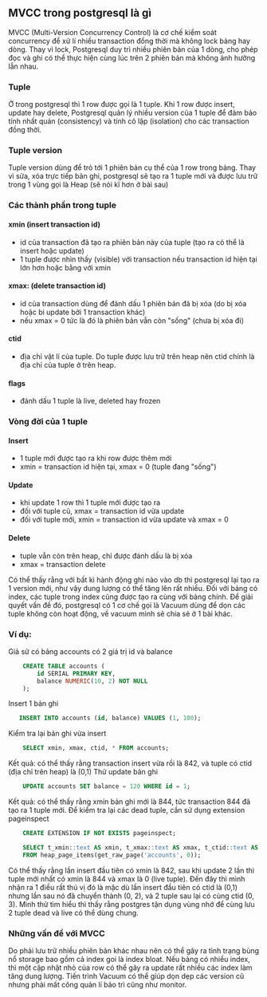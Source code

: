 ## MVCC trong postgresql là gì

MVCC (Multi-Version Concurrency Control) là cơ chế kiểm soát concurrency để xử lí nhiều transaction đồng thời mà không lock bảng hay dòng. Thay vì lock, Postgresql duy trì nhiều phiên bản của 1 dòng, cho phép đọc và ghi có thể thực hiện cùng lúc trên 2 phiên bản mà không ảnh hưởng lẫn nhau.

### Tuple

Ở trong postgresql thì 1 row được gọi là 1 tuple. Khi 1 row được insert, update hay delete, Postgresql quản lý nhiều version của 1 tuple để đảm bảo tính nhất quán (consistency) và tính cô lập (isolation) cho các transaction đồng thời.

### Tuple version

Tuple version dùng để trỏ tới 1 phiên bản cụ thể của 1 row trong bảng. Thay vì sửa, xóa trực tiếp bản ghi, postgresql sẽ tạo ra 1 tuple mới và được lưu trữ trong 1 vùng gọi là Heap (sẽ nói kĩ hơn ở bài sau)

### Các thành phần trong tuple

#### xmin (insert transaction id)

- id của transaction đã tạo ra phiên bản này của tuple (tạo ra có thể là insert hoặc update)
- 1 tuple được nhìn thấy (visible) với transaction nếu transaction id hiện tại lớn hơn hoặc bằng với xmin

#### xmax: (delete transaction id)

- id của transaction dùng để đánh dấu 1 phiên bản đã bị xóa (do bị xóa hoặc bi update bởi 1 transaction khác)
- nếu xmax = 0 tức là đó là phiên bản vẫn còn "sống" (chưa bị xóa đi)

#### ctid

- địa chỉ vật lí của tuple. Do tuple được lưu trữ trên heap nên ctid chính là địa chỉ của tuple ở trên heap.

#### flags

- đánh dấu 1 tuple là live, deleted hay frozen

### Vòng đời của 1 tuple

#### Insert

- 1 tuple mới được tạo ra khi row được thêm mới
- xmin = transaction id hiện tại, xmax = 0 (tuple đang "sống")

#### Update

- khi update 1 row thì 1 tuple mới được tạo ra
- đối với tuple cũ, xmax = transaction id vừa update
- đối với tuple mới, xmin = transaction id vừa update và xmax = 0

#### Delete

- tuple vẫn còn trên heap, chỉ được đánh dấu là bị xóa
- xmax = transaction delete

Có thể thấy rằng với bất kì hành động ghi nào vào db thì postgresql lại tạo ra 1 version mới, như vậy dung lượng có thể tăng lên rất nhiều. Đối với bảng có index, các tuple trong index cũng được tạo ra cùng với bảng chính. Để giải quyết vấn đề đó, postgresql có 1 cơ chế gọi là Vacuum dùng để dọn các tuple không còn hoạt động, về vacuum mình sẽ chia sẻ ở 1 bài khác.

### Ví dụ:

Giả sử có bảng accounts có 2 giá trị id và balance

```sql
    CREATE TABLE accounts (
        id SERIAL PRIMARY KEY,
        balance NUMERIC(10, 2) NOT NULL
    );
```

Insert 1 bản ghi

```sql
   INSERT INTO accounts (id, balance) VALUES (1, 100);
```

Kiểm tra lại bản ghi vừa insert

```sql
    SELECT xmin, xmax, ctid, * FROM accounts;
```

Kết quả: có thể thấy rằng transaction insert vừa rồi là 842, và tuple có ctid (địa chỉ trên heap) là (0,1) Thử update bản ghi

```sql
    UPDATE accounts SET balance = 120 WHERE id = 1;
```

Kết quả: có thể thấy rằng xmin bản ghi mới là 844, tức transaction 844 đã tạo ra 1 tuple mới. Để kiểm tra lại các dead tuple, cần sử dụng extension pageinspect

```sql
    CREATE EXTENSION IF NOT EXISTS pageinspect;

    SELECT t_xmin::text AS xmin, t_xmax::text AS xmax, t_ctid::text AS ctid
    FROM heap_page_items(get_raw_page('accounts', 0));
```

Có thể thấy rằng lần insert đầu tiên có xmin là 842, sau khi update 2 lần thì tuple mới nhất có xmin là 844 và xmax là 0 (live tuple). Đến đây thì mình nhận ra 1 điều rất thú vị đó là mặc dù lần insert đầu tiên có ctid là (0,1) nhưng lần sau nó đã chuyển thành (0, 2), và 2 tuple sau lại có cùng ctid (0, 3). Mình thử tìm hiểu thì thấy rằng postgres tận dụng vùng nhớ để cùng lưu 2 tuple dead và live có thể dùng chung.

### Những vấn đề với MVCC

Do phải lưu trữ nhiều phiên bản khác nhau nên có thể gây ra tình trạng bùng nổ storage bao gồm cả index goi là index bloat. Nếu bảng có nhiều index, thì một cập nhật nhỏ của row có thể gây ra update rất nhiều các index làm tăng dung lượng.
Tiến trình Vacuum có thể giúp dọn dẹp các version cũ nhưng phải mất công quản lí bảo trì cũng như monitor.
